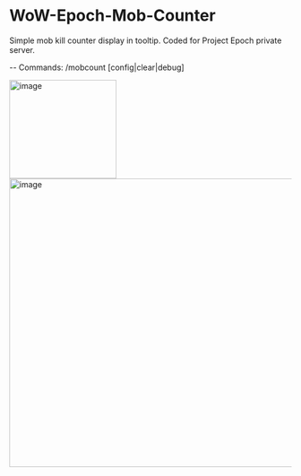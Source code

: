 # WoW-Epoch-Mob-Counter
Simple mob kill counter display in tooltip. Coded for Project Epoch private server.

-- Commands: /mobcount [config|clear|debug]

<img width="191" height="176" alt="image" src="https://github.com/user-attachments/assets/c77dde65-89e0-49c4-a94b-229bdc970887" />

<img width="621" height="515" alt="image" src="https://github.com/user-attachments/assets/4b1cedea-a2cd-40ea-86f5-ebe02706c3d9" />
